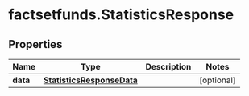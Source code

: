 # factsetfunds.StatisticsResponse

## Properties

Name | Type | Description | Notes
------------ | ------------- | ------------- | -------------
**data** | [**StatisticsResponseData**](StatisticsResponseData.md) |  | [optional] 


